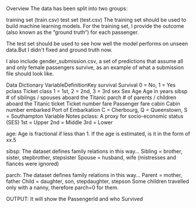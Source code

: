 Overview
The data has been split into two groups:

training set (train.csv)
test set (test.csv)
The training set should be used to build machine learning models. For the training set, I provide the outcome (also known as the “ground truth”) for each passenger. 

The test set should be used to see how well the model performs on unseen data.But I didn't fixed and ground truth now. 

I also include gender_submission.csv, a set of predictions that assume all and only female passengers survive, as an example of what a submission file should look like.

Data Dictionary
VariableDefinitionKey survival Survival 0 = No, 1 = Yes pclass Ticket class 1 = 1st, 2 = 2nd, 3 = 3rd sex Sex Age Age in years sibsp # of siblings / spouses aboard the Titanic parch # of parents / children aboard the Titanic ticket Ticket number fare Passenger fare cabin Cabin number embarked Port of Embarkation C = Cherbourg, Q = Queenstown, S = Southampton
Variable Notes
pclass: A proxy for socio-economic status (SES)
1st = Upper
2nd = Middle
3rd = Lower

age: Age is fractional if less than 1. If the age is estimated, is it in the form of xx.5

sibsp: The dataset defines family relations in this way...
Sibling = brother, sister, stepbrother, stepsister
Spouse = husband, wife (mistresses and fiancés were ignored)

parch: The dataset defines family relations in this way...
Parent = mother, father
Child = daughter, son, stepdaughter, stepson
Some children travelled only with a nanny, therefore parch=0 for them.

OUTPUT: It will show the PassengerId and who Survived
